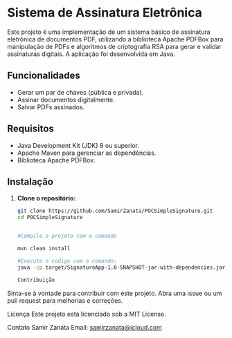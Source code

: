 # Sistema de Assinatura Eletrônica

Este projeto é uma implementação de um sistema básico de assinatura eletrônica de documentos PDF, utilizando a biblioteca Apache PDFBox para manipulação de PDFs e algoritmos de criptografia RSA para gerar e validar assinaturas digitais. A aplicação foi desenvolvida em Java.

## Funcionalidades

- Gerar um par de chaves (pública e privada).
- Assinar documentos digitalmente.
- Salvar PDFs assinados.

## Requisitos

- Java Development Kit (JDK) 8 ou superior.
- Apache Maven para gerenciar as dependências.
- Biblioteca Apache PDFBox.

## Instalação

1. **Clone o repositório:**
   ```bash
   git clone https://github.com/SamirZanata/POCSimpleSignature.git
   cd POCSimpleSignature


   #Compile o projeto com o comando
   
   mvn clean install

   #Execute o codigo com o comando:
   java -cp target/SignatureApp-1.0-SNAPSHOT-jar-with-dependencies.jar org.samir.SignDocument

   Contribuição
Sinta-se à vontade para contribuir com este projeto. Abra uma issue ou um pull request para melhorias e correções.

Licença
Este projeto está licenciado sob a MIT License.

Contato
Samir Zanata
Email: samirzanata@icloud.com

